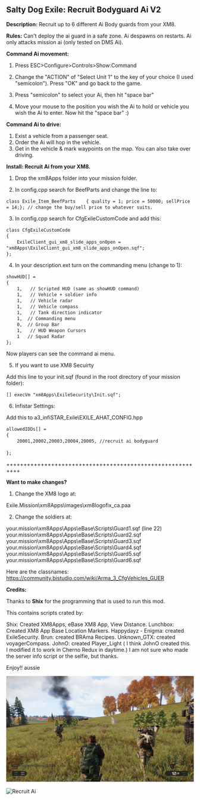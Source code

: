 ## Salty Dog Exile: Recruit Bodyguard Ai V2

**Description:** Recruit up to 6 different Ai Body guards from your XM8. 

**Rules:** Can't deploy the ai guard in a safe zone. Ai despawns on restarts. Ai only attacks mission ai (only tested on DMS Ai).

**Command Ai movement:**

1. Press ESC>Configure>Controls>Show:Command

2. Change the "ACTION" of "Select Unit 1" to the key of your choice (I used "semicolon"). Press "OK" and go back to the game.

3. Press "semicolon" to select your Ai, then hit "space bar"

4. Move your mouse to the position you wish the Ai to hold or vehicle you wish the Ai to enter. Now hit the "space bar" :)

**Command Ai to drive:**

1. Exist a vehicle from a passenger seat.
2. Order the Ai will hop in the vehicle.
3. Get in the vehicle & mark waypoints on the map. You can also take over driving.


**Install: Recruit Ai from your XM8.**

1. Drop the xm8Apps folder into your mission folder.

2. In config.cpp search for BeefParts and change the line to:
```
class Exile_Item_BeefParts    { quality = 1; price = 50000; sellPrice = 14;}; // change the buy/sell price to whatever suits.

```
3. In config.cpp search for CfgExileCustomCode and add this:
```
class CfgExileCustomCode 
{
	ExileClient_gui_xm8_slide_apps_onOpen = "xm8Apps\ExileClient_gui_xm8_slide_apps_onOpen.sqf";																							 
};
```
4. In your description.ext turn on the commanding menu (change to 1):
```
showHUD[] =
{
    1,   // Scripted HUD (same as showHUD command)
    1,   // Vehicle + soldier info
    1,   // Vehicle radar
    1,   // Vehicle compass
    1,   // Tank direction indicator
    1,  // Commanding menu
    0,  // Group Bar
    1,   // HUD Weapon Cursors
    1   // Squad Radar
};
```
Now players can see the command ai menu. 

 5. If you want to use XM8 Secuirty 
 
 Add this line to your init.sqf (found in the root directory of your mission folder):

```
[] execVm "xm8Apps\ExileSecurity\Init.sqf";

```
6. Infistar Settings:

Add this to a3_infiSTAR_Exile\EXILE_AHAT_CONFIG.hpp

```
allowedIDDs[] =
{
	20001,20002,20003,20004,20005, //recruit ai bodyguard 		
	
};	

```
++++++++++++++++++++++++++++++++++++++++++++++++++++++++++

**Want to make changes?**

1. Change the XM8 logo at:

Exile.Mission\xm8Apps\images\xm8logofix_ca.paa

2. Change the soldiers at:

your.mission\xm8Apps\Apps\eBase\Scripts\Guard1.sqf (line 22)
your.mission\xm8Apps\Apps\eBase\Scripts\Guard2.sqf 
your.mission\xm8Apps\Apps\eBase\Scripts\Guard3.sqf 
your.mission\xm8Apps\Apps\eBase\Scripts\Guard4.sqf 
your.mission\xm8Apps\Apps\eBase\Scripts\Guard5.sqf 
your.mission\xm8Apps\Apps\eBase\Scripts\Guard6.sqf 

Here are the classnames: https://community.bistudio.com/wiki/Arma_3_CfgVehicles_GUER

**Credits:**

Thanks to **Shix** for the programming that is used to run this mod.

This contains scripts crated by:

Shix: Created XM8Apps, eBase XM8 App, View Distance.
Lunchbox: Created XM8 App Base Location Markers.
Happydayz - Enigma: created ExileSecurity.
Brun: created BRAma Recipes.
Unknown_GTX: created voyagerCompass.
JohnO: created Player_Light ( I think JohnO created this. I modified it to work in Cherno Redux in daytime.)
I am not sure who made the server info script or the selfie, but thanks.

Enjoy!!
aussie

![Recruit Ai](https://raw.githubusercontent.com/aussie-battler/Salty-Dog-Exile-Recruit-Ai/master/20170906170504_1.jpg)

![Recruit Ai](https://cdn.discordapp.com/attachments/331697969231298562/562792653440286730/unknown.png)

